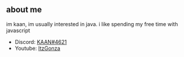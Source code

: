## about me

im kaan, im usually interested in java. i like spending my free time with javascript

- Discord: [KAAN#4621](https://discord.com/users/736175983870083093)
- Youtube: [ItzGonza](https://www.youtube.com/channel/UCdbH53T-h3OsnZe_2BpLzsQ?view_as=subscriber)
